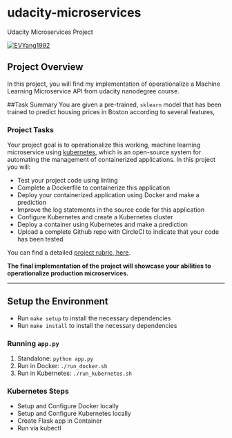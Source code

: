 # udacity-microservices
 Udacity Microservices Project

[![EVYang1992](https://app.circleci.com/gh/EVYang1992/udacitymicroservice.svg?style=svg)](https://app.circleci.com/github/EVYang1992/udacitymicroservice/pipelines)

## Project Overview

In this project, you will find my implementation of operationalize a Machine Learning Microservice API from udacity nanodegree course.  

##Task Summary
You are given a pre-trained, `sklearn` model that has been trained to predict housing prices in Boston according to several features,

### Project Tasks

Your project goal is to operationalize this working, machine learning microservice using [kubernetes](https://kubernetes.io/), which is an open-source system for automating the management of containerized applications. In this project you will:
* Test your project code using linting
* Complete a Dockerfile to containerize this application
* Deploy your containerized application using Docker and make a prediction
* Improve the log statements in the source code for this application
* Configure Kubernetes and create a Kubernetes cluster
* Deploy a container using Kubernetes and make a prediction
* Upload a complete Github repo with CircleCI to indicate that your code has been tested

You can find a detailed [project rubric, here](https://review.udacity.com/#!/rubrics/2576/view).

**The final implementation of the project will showcase your abilities to operationalize production microservices.**

---

## Setup the Environment

* Run `make setup` to install the necessary dependencies
* Run `make install` to install the necessary dependencies

### Running `app.py`

1. Standalone:  `python app.py`
2. Run in Docker:  `./run_docker.sh`
3. Run in Kubernetes:  `./run_kubernetes.sh`

### Kubernetes Steps

* Setup and Configure Docker locally
* Setup and Configure Kubernetes locally
* Create Flask app in Container
* Run via kubectl

